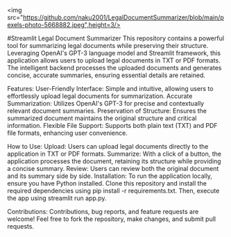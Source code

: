 <p>
  
  <img src="https://github.com/naku2001/LegalDocumentSummarizer/blob/main/pexels-photo-5668882.jpeg",height=3/>
</p>

#Streamlit Legal Document Summarizer
This repository contains a powerful tool for summarizing legal documents while preserving their structure.
Leveraging OpenAI's GPT-3 language model and Streamlit framework, this application allows users to upload legal documents in TXT or PDF formats. 
The intelligent backend processes the uploaded documents and generates concise, accurate summaries, ensuring essential details are retained.

Features:
User-Friendly Interface: Simple and intuitive, allowing users to effortlessly upload legal documents for summarization.
Accurate Summarization: Utilizes OpenAI's GPT-3 for precise and contextually relevant document summaries.
Preservation of Structure: Ensures the summarized document maintains the original structure and critical information.
Flexible File Support: Supports both plain text (TXT) and PDF file formats, enhancing user convenience.

How to Use:
Upload: Users can upload legal documents directly to the application in TXT or PDF formats.
Summarize: With a click of a button, the application processes the document, retaining its structure while providing a concise summary.
Review: Users can review both the original document and its summary side by side.
Installation:
To run the application locally, ensure you have Python installed. Clone this repository and install the required dependencies using pip install 
-r requirements.txt. Then, execute the app using streamlit run app.py.

Contributions:
Contributions, bug reports, and feature requests are welcome! Feel free to fork the repository, make changes, and submit pull requests.
